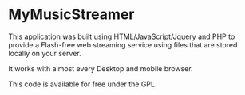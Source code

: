 MyMusicStreamer
===============

This application was built using HTML/JavaScript/Jquery and PHP to provide a Flash-free web streaming service using files that are stored locally on your server. 

It works with almost every Desktop and mobile browser.

This code is available for free under the GPL.
